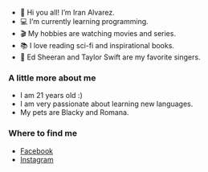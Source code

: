 - 👋 Hi you all! I’m Iran Alvarez.
- 💻 I’m currently learning programming.
- 🎬 My hobbies are watching movies and series.
- 📚 I love reading sci-fi and inspirational books.
- 🎵 Ed Sheeran and Taylor Swift are my favorite singers.







### A little more about me
- I am 21 years old :)
- I am very passionate about learning new languages.
- My pets are Blacky and Romana.






### Where to find me
- [Facebook](https://www.facebook.com/Iran.Flores27)
- [Instagram](https://www.instagram.com/iran_maria_27/)



